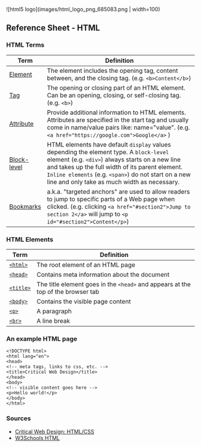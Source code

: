 

![html5 logo](images/html_logo_png_685083.png | width=100)

## Reference Sheet - HTML





### HTML Terms

Term | Definition
--- | ---
[Element](https://www.w3schools.com/html/html_elements.asp) | The element includes the opening tag, content between, and the closing tag. (e.g. `<b>Content</b>`)
[Tag](https://www.w3schools.com/html/html_elements.asp) | The opening or closing part of an HTML element. Can be an opening, closing, or self-closing tag. (e.g. `<b>`)
[Attribute](https://www.w3schools.com/html/html_attributes.asp) | Provide additional information to HTML elements. Attributes are specified in the start tag and usually come in name/value pairs like: name="value". (e.g. `<a href="https://google.com">Google</a>` )
[Block-level](https://www.w3schools.com/html/html_blocks.asp) | HTML elements have default `display` values depending the element type. A `block-level` element (e.g. `<div>`) always starts on a new line and takes up the full width of its parent element. `Inline elements` (e.g. `<span>`) do not start on a new line and only take as much width as necessary.
[Bookmarks](https://www.w3schools.com/html/html_links.asp) | a.k.a. "targeted anchors" are used to allow readers to jump to specific parts of a Web page when clicked. (e.g. clicking `<a href="#section2">Jump to section 2</a>` will jump to `<p id="#section2">Content</p>`)



### HTML Elements

Term | Definition
--- | ---
[`<html>`](https://www.w3schools.com/html/html_intro.asp) | The root element of an HTML page
[`<head>`](https://www.w3schools.com/html/html_intro.asp) | Contains meta information about the document
[`<title>`](https://www.w3schools.com/html/html_intro.asp) | The title element goes in the `<head>` and appears at the top of the browser tab
[`<body>`](https://www.w3schools.com/html/html_intro.asp) | Contains the visible page content
[`<p>`](https://www.w3schools.com/html/html_paragraphs.asp) | A paragraph
[`<br>`](https://www.w3schools.com/html/html_paragraphs.asp) | A line break



### An example HTML page 
```
<!DOCTYPE html>
<html lang="en">
<head>
<!-- meta tags, links to css, etc. -->
<title>Critical Web Design</title>
</head>
<body>
<!-- visible content goes here -->
<p>Hello world!</p>
</body>
</html>
```

### Sources
* [Critical Web Design: HTML/CSS](https://docs.google.com/presentation/d/1x5yJObVVAyUj2uUV3VKqxvY1L2ucPrwKDUFKmZ2elUw/edit?usp=sharing)
* [W3Schools HTML](https://www.w3schools.com/html/)

